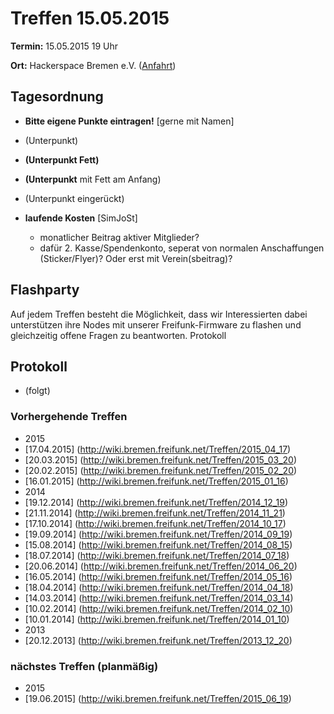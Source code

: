 # Treffen 15.05.2015

**Termin:** 15.05.2015 19 Uhr

**Ort:** Hackerspace Bremen e.V. ([Anfahrt](https://www.hackerspace-bremen.de/anfahrt/))

## Tagesordnung

* **Bitte eigene Punkte eintragen!** [gerne mit Namen]
* (Unterpunkt)
* **(Unterpunkt Fett)**
* **(Unterpunkt** mit Fett am Anfang)
 *  (Unterpunkt eingerückt)
 
* **laufende Kosten** [SimJoSt]
  * monatlicher Beitrag aktiver Mitglieder?
  * dafür 2. Kasse/Spendenkonto, seperat von normalen Anschaffungen (Sticker/Flyer)? Oder erst mit Verein(sbeitrag)?

## Flashparty

Auf jedem Treffen besteht die Möglichkeit, dass wir Interessierten dabei unterstützen ihre Nodes mit unserer Freifunk-Firmware zu flashen und gleichzeitig offene Fragen zu beantworten.
Protokoll

## Protokoll

* (folgt)

### Vorhergehende Treffen
* 2015
 * [17.04.2015] (http://wiki.bremen.freifunk.net/Treffen/2015_04_17)
 * [20.03.2015] (http://wiki.bremen.freifunk.net/Treffen/2015_03_20)
 * [20.02.2015] (http://wiki.bremen.freifunk.net/Treffen/2015_02_20)
 * [16.01.2015] (http://wiki.bremen.freifunk.net/Treffen/2015_01_16)
* 2014
 * [19.12.2014] (http://wiki.bremen.freifunk.net/Treffen/2014_12_19)
 * [21.11.2014] (http://wiki.bremen.freifunk.net/Treffen/2014_11_21)
 * [17.10.2014] (http://wiki.bremen.freifunk.net/Treffen/2014_10_17)
 * [19.09.2014] (http://wiki.bremen.freifunk.net/Treffen/2014_09_19)
 * [15.08.2014] (http://wiki.bremen.freifunk.net/Treffen/2014_08_15)
 * [18.07.2014] (http://wiki.bremen.freifunk.net/Treffen/2014_07_18)
 * [20.06.2014] (http://wiki.bremen.freifunk.net/Treffen/2014_06_20)
 * [16.05.2014] (http://wiki.bremen.freifunk.net/Treffen/2014_05_16)
 * [18.04.2014] (http://wiki.bremen.freifunk.net/Treffen/2014_04_18)
 * [14.03.2014] (http://wiki.bremen.freifunk.net/Treffen/2014_03_14)
 * [10.02.2014] (http://wiki.bremen.freifunk.net/Treffen/2014_02_10)
 * [10.01.2014] (http://wiki.bremen.freifunk.net/Treffen/2014_01_10)
* 2013
 * [20.12.2013] (http://wiki.bremen.freifunk.net/Treffen/2013_12_20)

### nächstes Treffen (planmäßig)
* 2015
 * [19.06.2015] (http://wiki.bremen.freifunk.net/Treffen/2015_06_19)
